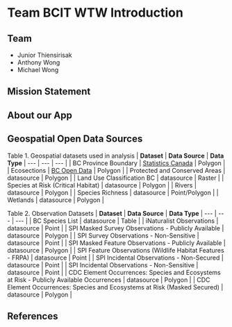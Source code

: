 # Team BCIT WTW Introduction

## Team
- Junior Thiensirisak
- Anthony Wong
- Michael Wong
  
## Mission Statement  
  
## About our App
  
## Geospatial Open Data Sources
Table 1. Geospatial datasets used in analysis
| <b>Dataset</b> | <b>Data Source</b> | <b>Data Type</b>
| --- | --- | --- |
| BC Province Boundary | <a href="https://open.canada.ca/data/en/dataset/a883eb14-0c0e-45c4-b8c4-b54c4a819edb">Statistics Canada</a> | Polygon |
| Ecosections | <a href="https://catalogue.data.gov.bc.ca/dataset/ccc01f43-860d-4583-8ba4-e72d8379441e">BC Open Data</a> | Polygon |
| Protected and Conserved Areas | datasource | Polygon |
| Land Use Classification BC | datasource | Raster |
| Species at Risk (Critical Habitat) | datasource | Polygon |
| Rivers | datasource | Polygon |
| Species Richness | datasource | Point/Polygon |
| Wetlands | datasource | Polygon |

Table 2. Observation Datasets
| <b>Dataset</b> | <b>Data Source</b> | <b>Data Type</b>
| --- | --- | --- |
| BC Species List | datasource | Table |
| iNaturalist Observations | datasource | Point |
| SPI Masked Survey Observations - Publicly Available | datasource | Polygon |
| SPI Survey Observations - Non-Sensitive | datasource | Point |
| SPI Masked Feature Observations - Publicly Available | datasource | Polygon |
| SPI Feature Observations (Wildlife Habitat Features - FRPA) | datasource | Point |
| SPI Incidental Observations - Non-Secured | datasource | Point |
| SPI Incidental Observations - Non-Sensitive | datasource | Point |
| CDC Element Occurrences: Species and Ecosystems at Risk - Publicly Available Occurrences | datasource | Polygon |
| CDC Element Occurrences: Species and Ecosystems at Risk (Masked Secured) | datasource | Polygon |

## References
